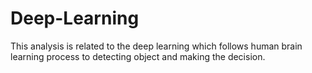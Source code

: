 # Deep-Learning
This analysis is related to the deep learning which follows human brain learning process to detecting object and making the decision. 
